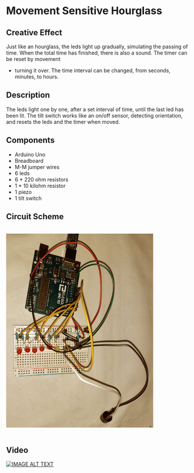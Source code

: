 # Movement Sensitive Hourglass


## Creative Effect

Just like an hourglass, the leds light up gradually, simulating the passing of time. 
When the total time has finished, there is also a sound. The timer can be reset by movement 
- turning it over. The time interval can be changed, from seconds, minutes, to hours.

## Description

The leds light one by one, after a set interval of time, until the last led has been lit. 
The tilt switch works like an on/off sensor, detecting orientation, and resets the leds and 
the timer when moved.
 

## Components

- Arduino Uno
- Breadboard
- M-M jumper wires
- 6 leds
- 6 * 220 ohm resistors
- 1 * 10 kilohm resistor
- 1 piezo
- 1 tilt switch

## Circuit Scheme

<br/>
<img src="assets/images/circuit-scheme-hourglass1.jpg" alt="Circuit Scheme RGB" width="400" />
<br/>
<br/>

## Video

[![IMAGE ALT TEXT](https://img.youtube.com/vi/z2tb9kW6ZoI/0.jpg)](https://youtu.be/z2tb9kW6ZoI 
"Movement Sensitive Hourglass")
